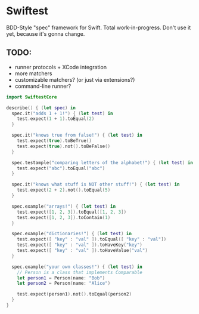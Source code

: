 Swiftest
========

BDD-Style "spec" framework for Swift. Total work-in-progress. Don't use it yet,
because it's gonna change.

## TODO:
* runner protocols + XCode integration
* more matchers
* customizable matchers? (or just via extensions?)
* command-line runner?

```swift
import SwiftestCore

describe() { (let spec) in
  spec.it("adds 1 + 1!") { (let test) in
    test.expect(1 + 1).toEqual(2)
  }

  spec.it("knows true from false!") { (let test) in
    test.expect(true).toBeTrue()
    test.expect(true).not().toBeFalse()
  }

  spec.testample("comparing letters of the alphabet!") { (let test) in
    test.expect("abc").toEqual("abc")
  }

  spec.it("knows what stuff is NOT other stuff!") { (let test) in
    test.expect(2 + 2).not().toEqual(5)
  }

  spec.example("arrays!") { (let test) in
    test.expect([1, 2, 3]).toEqual([1, 2, 3])
    test.expect([1, 2, 3]).toContain(1)
  }

  spec.example("dictionaries!") { (let test) in
    test.expect([ "key" : "val" ]).toEqual([ "key" : "val"])
    test.expect([ "key" : "val" ]).toHaveKey("key")
    test.expect([ "key" : "val" ]).toHaveValue("val")
  }

  spec.example("your own classes!") { (let test) in
    // Person is a class that implements Comparable
    let person1 = Person(name: "Bob")
    let person2 = Person(name: "Alice")

    test.expect(person1).not().toEqual(person2)
  }
}
```

